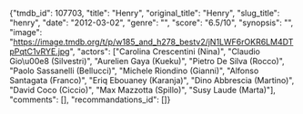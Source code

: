 {"tmdb_id": 107703, "title": "Henry", "original_title": "Henry", "slug_title": "henry", "date": "2012-03-02", "genre": "", "score": "6.5/10", "synopsis": "", "image": "https://image.tmdb.org/t/p/w185_and_h278_bestv2/jN1LWF6rOKR6LM4DTpPqtC1vRYE.jpg", "actors": ["Carolina Crescentini (Nina)", "Claudio Gio\u00e8 (Silvestri)", "Aurelien Gaya (Kueku)", "Pietro De Silva (Rocco)", "Paolo Sassanelli (Bellucci)", "Michele Riondino (Gianni)", "Alfonso Santagata (Franco)", "Eriq Ebouaney (Karanja)", "Dino Abbrescia (Martino)", "David Coco (Ciccio)", "Max Mazzotta (Spillo)", "Susy Laude (Marta)"], "comments": [], "recommandations_id": []}